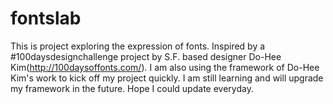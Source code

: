 # fontslab
This is project exploring the expression of fonts. Inspired by a #100daysdesignchallenge project by S.F. based designer Do-Hee Kim(http://100daysoffonts.com/). I am also using the framework of Do-Hee Kim's work to kick off my project quickly. I am still learning and will upgrade my framework in the future. Hope I could update everyday.

